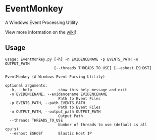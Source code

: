 # EventMonkey
A Windows Event Processing Utility

View more information on the [wiki](https://github.com/devgc/EventMonkey/wiki)!
## Usage

```
usage: EventMonkey.py [-h] -n EVIDENCENAME -p EVENTS_PATH -o OUTPUT_PATH
                      [--threads THREADS_TO_USE] [--eshost ESHOST]

EventMonkey (A Windows Event Parsing Utility)

optional arguments:
  -h, --help            show this help message and exit
  -n EVIDENCENAME, --evidencename EVIDENCENAME
                        Path to Event Files
  -p EVENTS_PATH, --path EVENTS_PATH
                        Path to Event Files
  -o OUTPUT_PATH, --output_path OUTPUT_PATH
                        Output Path
  --threads THREADS_TO_USE
                        Number of threads to use (default is all cpu's)
  --eshost ESHOST       Elastic Host IP
```
